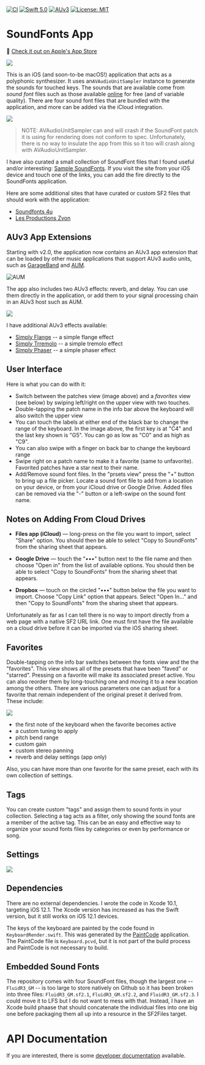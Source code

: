 [![CI](https://github.com/bradhowes/SoundFonts/workflows/CI/badge.svg)](https://github.com/bradhowes/SoundFonts)
[![Swift 5.0](https://img.shields.io/badge/Swift-5.0-orange.svg?style=flat)](https://swift.org)
[![AUv3](https://img.shields.io/badge/AU-v3-green.svg)](https://github.com/bradhowes/SoundFonts)
[![License: MIT](https://img.shields.io/badge/License-MIT-yellow.svg)](https://opensource.org/licenses/MIT)

# SoundFonts App

🥳 [Check it out on Apple's App Store](https://apps.apple.com/us/app/soundfonts/id1453325077)

![](images/landscape.png)

This is an iOS (and soon-to-be macOS!) application that acts as a polyphonic synthesizer. It uses an`AVAudioUnitSampler`
instance to generate the sounds for touched keys. The sounds that are available come from _sound font_ files such
as those available [online](http://www.synthfont.com/links_to_soundfonts.html) for free (and of variable
quality). There are four sound font files that are bundled with the application, and more can be added via the iCloud
integration.

![](images/portrait.png)

> NOTE: AVAudioUnitSampler can and will crash if the SoundFont patch it is using for rendering does not conform
> to spec. Unfortunately, there is no way to insulate the app from this so it too will crash along with
> AVAudioUnitSampler.

I have also curated a small collection of SoundFont files that I found useful and/or interesting: [Sample
SoundFonts](https://keystrokecountdown.com/extras/SoundFonts/index.html). If you visit the site from your iOS
device and touch one of the links, you can add the fire directly to the SoundFonts application.

Here are some additional sites that have curated or custom SF2 files that should work with the application:

* [Soundfonts 4u](https://sites.google.com/site/soundfonts4u/)
* [Les Productions Zvon](https://lesproductionszvon.com/freesounds.htm)

## AUv3 App Extensions

Starting with v2.0, the application now contains an AUv3 app extension that can be loaded by other music
applications that support AUv3 audio units, such as
[GarageBand](https://apps.apple.com/us/app/garageband/id408709785) and
[AUM](https://apps.apple.com/app/id1055636344).

![AUM](images/AUM.png)

The app also includes two AUv3 effects: reverb, and delay. You can use them directly in the application, or add them to your signal processing
chain in an AUv3 host such as AUM.

![](images/effects.png)

I have additional AUv3 effects available:

- [Simply Flange](https://github.com/bradhowes/SimplyFlange) -- a simple flange effect
- [Simply Trremolo](https://github.com/bradhowes/SimplyTremolo) -- a simple tremolo effect
- [Simply Phaser](https://github.com/bradhowes/SimplyPhaser) -- a simple phaser effect


## User Interface

Here is what you can do with it:

* Switch between the patches view (image above) and a _favorites_ view (see below) by swiping left/right on the upper view with two touches.
* Double-tapping the patch name in the info bar above the keyboard will also switch the upper view
* You can touch the labels at either end of the black bar to change the range of the keyboard. In the image
  above, the first key is at "C4" and the last key shown is "G5". You can go as low as "C0" and as high as "C9".
* You can also swipe with a finger on back bar to change the keyboard range
* Swipe right on a patch name to make it a favorite (same to unfavorite). Favorited patches have a star next to
  their name.
* Add/Remove sound font files. In the "prsets view" press the "+" button to bring up a file picker. Locate a sound font file
  to add from a location on your device, or from your iCloud drive or Google Drive. Added files can be removed via the "-" button or a
  left-swipe on the sound font name.

## Notes on Adding From Cloud Drives

* __Files app (iCloud)__ — long-press on the file you want to import, select "Share" option. You should then be able to select "Copy to SoundFonts"
from the sharing sheet that appears.

* __Google Drive__ — touch the "•••" button next to the file name and then choose "Open in" from the list of available options. You
should then be able to select "Copy to SoundFonts" from the sharing sheet that appears.

* __Dropbox__ —  touch on the circled "•••" button below the file you want to import. Choose "Copy Link" option that appears. Select "Open In…"
and then "Copy to SoundFonts" from the sharing sheet that appears.

Unfortunately as far as I can tell there is no way to import directly from a web page with a native SF2 URL link. One must first have the file available on
a cloud drive before it can be imported via the iOS sharing sheet.

## Favorites

Double-tapping on the info bar switches between the fonts view and the the "favorites". This view shows all of the presets that have been 
"faved" or "starred". Pressing on a favorite will make its associated preset active. You can also reorder them by long-touching one and 
moving it to a new location among the others. There are various parameters one can adjust for a favorite that remain independent of the 
original preset it derived from. These include:

![](images/favorite.png)

- the first note of the keyboard when the favorite becomes active
- a custom tuning to apply
- pitch bend range
- custom gain 
- custom stereo panning
- reverb and delay settings (app only)

Also, you can have more than one favorite for the same preset, each with its own collection of settings.

## Tags

You can create custom "tags" and assign them to sound fonts in your collection. Selecting a tag acts as a filter, only showing the sound fonts
are a member of the active tag. This can be an easy and effective way to organize your sound fonts files by categories or even by performance
or song.

## Settings

![](images/settings.png)

## Dependencies

There are no external dependencies. I wrote the code in Xcode 10.1, targeting iOS 12.1. The Xcode version has increased as has the Swift 
version, but it still works on iOS 12.1 devices.

The keys of the keyboard are painted by the code found in `KeyboardRender.swift`. This was generated by the
[PaintCode](https://www.paintcodeapp.com) application. The PaintCode file is `Keyboard.pcvd`, but it is not part
of the build process and PaintCode is not necessary to build.

## Embedded Sound Fonts

The repository comes with four SoundFont files, though the largest one -- `FluidR3_GM` -- is too large to store
natively on Github so it has been broken into three files: `FluidR3_GM.sf2.1`, `FluidR3_GM.sf2.2`, and
`FluidR3_GM.sf2.3`. I could move it to LFS but I do not want to mess with that. Instead, I have an Xcode build
phaase that should concatenate the individual files into one big one before packaging them all up into a 
resource in the SF2Files target.

# API Documentation

If you are interested, there is some [developer documentation](https://bradhowes.github.io/SoundFonts/)
available.
